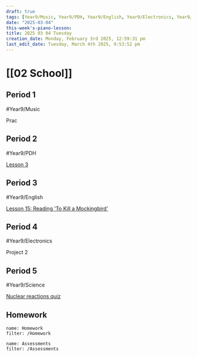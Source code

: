 ```yaml
---
draft: true
tags: [Year9/Music, Year9/PDH, Year9/English, Year9/Electronics, Year9/Science]
date: "2025-03-04"
this-week's-piano-lesson: 
title: 2025 03 04 Tuesday
creation_date: Monday, February 3rd 2025, 12:59:31 pm
last_edit_date: Tuesday, March 4th 2025, 9:53:52 pm
---
```


# [[02 School]]

## Period 1

#Year9/Music

Prac

## Period 2

#Year9/PDH

[Lesson 3](https://classroom.google.com/c/NzI1ODQxMTMwNDQw/a/NzM3MzM4ODU1MjMw/details)

## Period 3

#Year9/English

[Lesson 15: Reading 'To Kill a Mockingbird'](https://classroom.google.com/c/NzQyMDEwNTQ1NDIx/m/NzUxODkxMjcwOTQ5/details)

## Period 4

#Year9/Electronics

Project 2

## Period 5

#Year9/Science

[Nuclear reactions quiz](https://classroom.google.com/c/NzQ4ODM2MTQ5Njc5/m/NzQ4ODM2MTQ5OTU1/details)

## Homework

```todoist
name: Homework
filter: /Homework
```

```todoist
name: Assessments
filter: /Assessments
```
